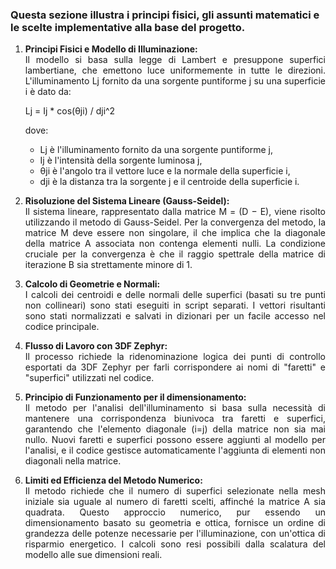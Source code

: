 

<h3> Questa sezione illustra i principi fisici, gli assunti matematici e le scelte implementative alla base del progetto. </h3>

<div align="justify">

1. **Principi Fisici e Modello di Illuminazione:**  
   Il modello si basa sulla legge di Lambert e presuppone superfici lambertiane, che emettono luce uniformemente in tutte le direzioni. L'illuminamento Lj fornito da una sorgente puntiforme j su una superficie i     è dato da:
   
   Lj = Ij * cos(θji) / dji^2

   dove:
   - Lj è l'illuminamento fornito da una sorgente puntiforme j,
   - Ij è l'intensità della sorgente luminosa j,
   - θji è l'angolo tra il vettore luce e la normale della superficie i,  
   - dji è la distanza tra la sorgente j e il centroide della superficie i.

2. **Risoluzione del Sistema Lineare (Gauss-Seidel):**  
Il sistema lineare, rappresentato dalla matrice M = (D − E), viene risolto utilizzando il metodo di Gauss-Seidel. Per la convergenza del metodo, la matrice M deve essere non singolare, il che implica che la diagonale della matrice A associata non contenga elementi nulli. La condizione cruciale per la convergenza è che il raggio spettrale della matrice di iterazione B sia strettamente minore di 1.

3. **Calcolo di Geometrie e Normali:**  
I calcoli dei centroidi e delle normali delle superfici (basati su tre punti non collineari) sono stati eseguiti in script separati. I vettori risultanti sono stati normalizzati e salvati in dizionari per un facile accesso nel codice principale.

4. **Flusso di Lavoro con 3DF Zephyr:**  
Il processo richiede la ridenominazione logica dei punti di controllo esportati da 3DF Zephyr per farli corrispondere ai nomi di "faretti" e "superfici" utilizzati nel codice.

5. **Principio di Funzionamento per il dimensionamento:**  
Il metodo per l'analisi dell'illuminamento si basa sulla necessità di mantenere una corrispondenza biunivoca tra faretti e superfici, garantendo che l'elemento diagonale (i=j) della matrice non sia mai nullo. Nuovi faretti e superfici possono essere aggiunti al modello per l'analisi, e il codice gestisce automaticamente l'aggiunta di elementi non diagonali nella matrice.

6. **Limiti ed Efficienza del Metodo Numerico:**  
Il metodo richiede che il numero di superfici selezionate nella mesh iniziale sia uguale al numero di faretti scelti, affinché la matrice A sia quadrata. Questo approccio numerico, pur essendo un dimensionamento basato su geometria e ottica, fornisce un ordine di grandezza delle potenze necessarie per l'illuminazione, con un'ottica di risparmio energetico. I calcoli sono resi possibili dalla scalatura del modello alle sue dimensioni reali.

</div>



